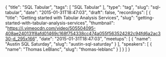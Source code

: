 {
  "title": "SQL Tabular",
  "tags": [
    "SQL Tabular"
  ],
  "type": "tag",
  "slug": "sql-tabular",
  "date": "2015-01-31T18:47:03",
  "draft": false,
  "recordings": [
    {
      "title": "Getting started with Tabular Analysis Services",
      "slug": "getting-started-with-tabular-analysis-services",
      "thumbnail": "https://i.vimeocdn.com/video/505504095-408ae240131f8afd01469c168f754338cc474a055f563524282c94fd6a2ac330-d_295x166",
      "date": "2015-01-31T18:47:03",
      "meetups": [
        {
          "name": "Austin SQL Saturday",
          "slug": "austin-sql-saturday"
        }
      ],
      "speakers": [
        {
          "name": "Thomas LeBlanc",
          "slug": "thomas-leblanc"
        }
      ]
    }
  ]
}